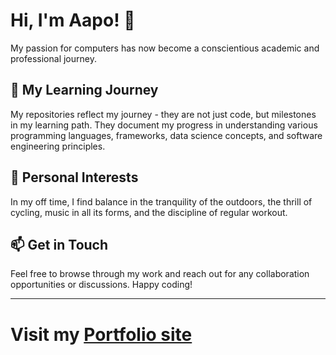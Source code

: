 # Hi, I'm Aapo! 👋

 My passion for computers has now become a conscientious academic and professional journey.

## 🌇 My Learning Journey

My repositories reflect my journey - they are not just code, but milestones in my learning path. They document my progress in understanding various programming languages, frameworks, data science concepts, and software engineering principles.

## 🌲 Personal Interests

In my off time, I find balance in the tranquility of the outdoors, the thrill of cycling, music in all its forms, and the discipline of regular workout.

## 📫 Get in Touch

Feel free to browse through my work and reach out for any collaboration opportunities or discussions. Happy coding!

---

# Visit my [Portfolio site](https://aamik.github.io)

